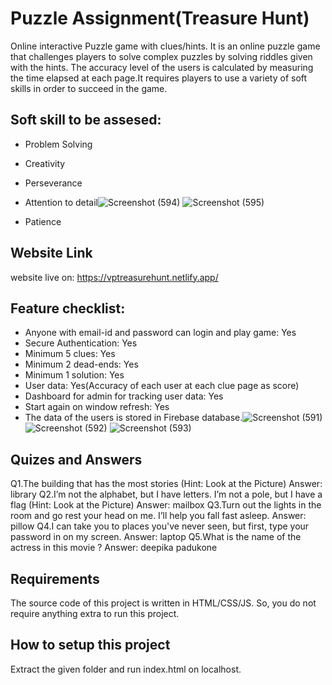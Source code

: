 # Puzzle Assignment(Treasure Hunt)

Online interactive Puzzle game with clues/hints.
It is an online puzzle game that challenges players to solve complex puzzles by solving riddles given with the hints. The accuracy level of the users is calculated by measuring the time elapsed at each page.It requires players to use a variety of soft skills in order to succeed in the game.

## Soft skill to be assesed:
- Problem Solving
- Creativity
- Perseverance
- Attention to detail![Screenshot (594)](https://user-images.githubusercontent.com/132401088/235789088-b0329f1b-f473-40f6-9e6b-04a8df2a4dbf.png)
![Screenshot (595)](https://user-images.githubusercontent.com/132401088/235789124-1d9ff697-44ae-4e0d-b452-a59a849df03d.png)

- Patience

## Website Link
website live on: https://vptreasurehunt.netlify.app/

## Feature checklist:
- Anyone with email-id and password can login and play game: Yes
- Secure Authentication: Yes
- Minimum 5 clues: Yes
- Minimum 2 dead-ends: Yes
- Minimum 1 solution: Yes
- User data: Yes(Accuracy of each user at each clue page as score)
- Dashboard for admin for tracking user data: Yes
- Start again on window refresh: Yes
- The data of the users is stored in Firebase database.![Screenshot (591)](https://user-images.githubusercontent.com/132401088/235788703-d2606ff0-e290-448b-a782-dded6ee33035.png)
![Screenshot (592)](https://user-images.githubusercontent.com/132401088/235788972-81b33b04-82d1-4cc9-b988-bea88aad2475.png)
![Screenshot (593)](https://user-images.githubusercontent.com/132401088/235789013-bf02af99-98c1-4a7d-8b39-9ce73ebbfd28.png)


## Quizes and Answers
Q1.The building that has the most stories (Hint: Look at the Picture) Answer: library
Q2.I’m not the alphabet, but I have letters. I’m not a pole, but I have a flag (Hint: Look at the Picture) Answer: mailbox
Q3.Turn out the lights in the room and go rest your head on me. I’ll help you fall fast asleep. Answer: pillow
Q4.I can take you to places you've never seen, but first, type your password in on my screen. Answer: laptop
Q5.What is the name of the actress in this movie ? Answer: deepika padukone

## Requirements
The source code of this project is written in HTML/CSS/JS. 
So, you do not require anything extra to run this project.

## How to setup this project
Extract the given folder and run index.html on localhost.
